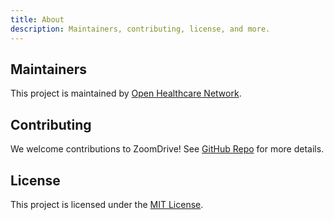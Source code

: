```yaml
---
title: About
description: Maintainers, contributing, license, and more.
---
```


## Maintainers

This project is maintained by [Open Healthcare Network](https://github.com/coronasafe/).

## Contributing

We welcome contributions to ZoomDrive! See [GitHub Repo](https://github.com/coronasafe/zoomdrive) for more details.

## License

This project is licensed under the [MIT License](https://github.com/coronasafe/zoomdrive/blob/main/LICENSE).
